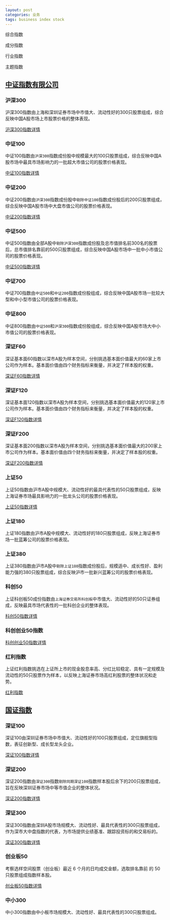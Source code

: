 ```yaml
---
layout: post
categories: 业务
tags: business index stock
---
```




综合指数

成分指数

行业指数

主题指数



## [中证指数有限公司](http://www.csindex.com.cn/zh-CN)

### 沪深300

沪深300指数由上海和深圳证券市场中市值大、流动性好的300只股票组成，综合反映中国A股市场上市股票价格的整体表现。

[沪深300指数详情](http://www.csindex.com.cn/zh-CN/indices/index-detail/000300)

### 中证100

中证100指数由`沪深300`指数成份股中规模最大的100只股票组成，综合反映中国A股市场中最具市场影响力的一批超大市值公司的股票价格表现。

[中证100指数详情](http://www.csindex.com.cn/zh-CN/indices/index-detail/000903)

### 中证200

中证200指数由`沪深300`指数成份股中`剔除中证100`指数成份股后的200只股票组成，综合反映中国A股市场中大盘市值公司的股票价格表现。

[中证200指数详情](http://www.csindex.com.cn/zh-CN/indices/index-detail/000904)

### 中证500

中证500指数由全部A股中`剔除沪深300`指数成份股及总市值排名前300名的股票后，总市值排名靠前的500只股票组成，综合反映中国A股市场中一批中小市值公司的股票价格表现。

[中证500指数详情](http://www.csindex.com.cn/zh-CN/indices/index-detail/000905)

### 中证700

中证700指数由`中证500`和`中证200`指数成份股组成，综合反映中国A股市场一批较大型和中小型市值公司的股票价格表现。

### 中证800

中证800指数由`中证500`和`沪深300`指数成份股组成，综合反映中国A股市场大中小市值公司的股票价格表现。



### 深证F60

深证基本面60指数以深市A股为样本空间，分别挑选基本面价值最大的60家上市公司作为样本。基本面价值由四个财务指标来衡量，并决定了样本股的权重。

[深证F60指数详情](http://www.csindex.com.cn/zh-CN/indices/index-detail/399701)

### 深证F120

深证基本面120指数以深市A股为样本空间，分别挑选基本面价值最大的120家上市公司作为样本。基本面价值由四个财务指标来衡量，并决定了样本股的权重。

[深证F120指数详情](http://www.csindex.com.cn/zh-CN/indices/index-detail/399702)

### 深证F200

深证基本面200指数以深市A股为样本空间，分别挑选基本面价值最大的200家上市公司作为样本。基本面价值由四个财务指标来衡量，并决定了样本股的权重。

[深证F200指数详情](http://www.csindex.com.cn/zh-CN/indices/index-detail/399703)



### 上证50

上证50指数由沪市A股中规模大、流动性好的最具代表性的50只股票组成，反映上海证券市场最具影响力的一批龙头公司的股票价格表现。

[上证50指数详情](http://www.csindex.com.cn/zh-CN/indices/index-detail/000016)

### 上证180

上证180指数由沪市A股中规模大、流动性好的180只股票组成，反映上海证券市场一批蓝筹公司的股票价格表现。

### 上证380

上证380指数由沪市A股中`剔除上证180`指数成份股后，规模适中、成长性好、盈利能力强的380只股票组成，综合反映沪市一批新兴蓝筹公司的股票价格表现。

### 科创50

上证科创板50成份指数由`上海证券交易所科创板`中市值大、流动性好的50只证券组成，反映最具市场代表性的一批科创企业的整体表现。

[科创50指数详情](http://www.csindex.com.cn/zh-CN/indices/index-detail/000688)

### 科创创业50指数

[科创创业50指数详情](http://www.csindex.com.cn/zh-CN/indices/index-detail/931643)

### 红利指数

上证红利指数挑选在上证所上市的现金股息率高、分红比较稳定、具有一定规模及流动性的50只股票作为样本，以反映上海证券市场高红利股票的整体状况和走势。

[红利指数](http://www.csindex.com.cn/zh-CN/indices/index-detail/000015)

## [国证指数](http://www.cnindex.com.cn/)

### 深证100

深证100由深圳证券市场中市值大、流动性好的100只股票组成，定位旗舰型指数，表征创新型、成长型龙头企业。

[深证100指数详情](http://www.cnindex.com.cn/module/index-detail.html?act_menu=1&indexCode=399330)

### 深证200

深证200指数由`深证300`指数`剔除同期深证100`指数样本股后余下的200只股票组成，旨在反映深圳证券市场中等市值企业的整体状况。

[深证200指数详情](http://www.cnindex.com.cn/module/index-detail.html?act_menu=1&indexCode=399009)

### 深证300

深证300指数由深圳A股市场规模大、流动性好、最具代表性的300只股票组成，作为深市大中盘指数的代表，为市场提供业绩基准、跟踪投资标的和交易标的。

[深证300指数详情](http://www.cnindex.com.cn/module/index-detail.html?act_menu=1&indexCode=399007)

### 创业板50

考察选样空间股票（创业板）最近 6 个月的日均成交金额，选取排名靠前 的 50 只股票组成指数样本股。

[创业板50指数详情](http://www.cnindex.com.cn/module/index-detail.html?act_menu=1&indexCode=399673)

### 中小300

中小300指数由中小板市场规模大、流动性好、最具代表性的300只股票组成。


